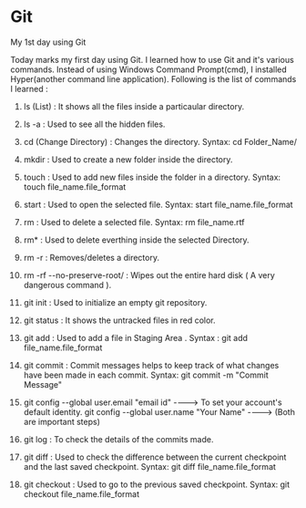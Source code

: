 # Git
My 1st day using Git

Today marks my first day using Git. I learned how to use Git and it's various commands. Instead of using Windows Command Prompt(cmd), I installed Hyper(another command line application). Following is the list of commands I learned : 

1) ls (List) : It shows all the files inside a particaular directory. 
2) ls -a : Used to see all the hidden files.
3) cd (Change Directory) : Changes the directory.    Syntax: cd Folder_Name/
4) mkdir : Used to create a new folder inside the directory. 
5) touch : Used to add new files inside the folder in a directory.    Syntax: touch file_name.file_format
6) start : Used to open the selected file.    Syntax: start file_name.file_format
7) rm : Used to delete a selected file.   Syntax:  rm file_name.rtf
8) rm* : Used to delete everthing inside the selected Directory.   
9) rm -r : Removes/deletes a directory.
10) rm -rf --no-preserve-root/ : Wipes out the entire hard disk ( A very dangerous command ). 
11) git init : Used to initialize an empty git repository. 
12) git status : It shows the untracked files in red color. 
13) git add : Used to add a file in Staging Area .   Syntax : git add file_name.file_format
14) git commit : Commit messages helps to keep track of what changes have been made in each commit.   Syntax: git commit -m "Commit Message"
15) git config --global user.email "email id" ----> To set your account's default identity. 
    git config --global user.name "Your Name" ----> (Both are important steps) 
    
16) git log : To check the details of the commits made.
17) git diff : Used to check the difference between the current checkpoint and the last saved checkpoint.   Syntax: git diff file_name.file_format 
18) git checkout : Used to go to the previous saved checkpoint.  Syntax: git checkout file_name.file_format

